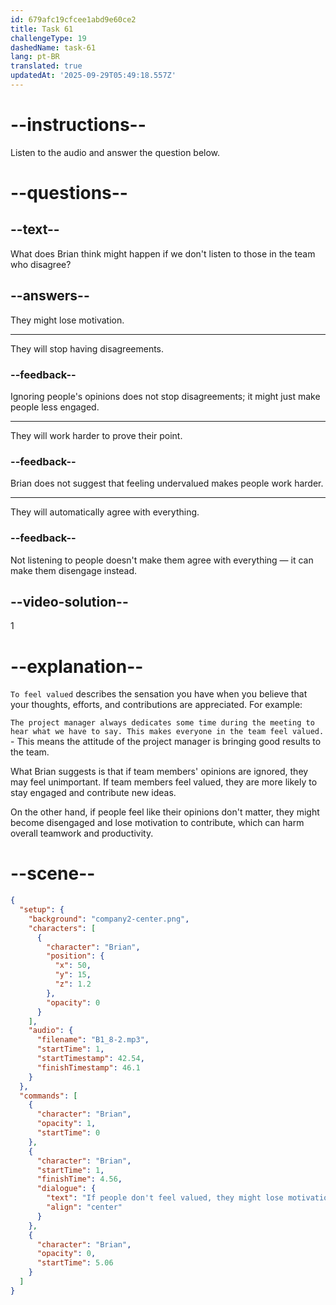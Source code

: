 ```yaml
---
id: 679afc19cfcee1abd9e60ce2
title: Task 61
challengeType: 19
dashedName: task-61
lang: pt-BR
translated: true
updatedAt: '2025-09-29T05:49:18.557Z'
---
```


<!-- (Audio) Brian: If people don't feel valued, they might lose motivation, right? -->

# --instructions--

Listen to the audio and answer the question below.

# --questions--

## --text--

What does Brian think might happen if we don't listen to those in the team who disagree?

## --answers--

They might lose motivation.

---

They will stop having disagreements.

### --feedback--

Ignoring people's opinions does not stop disagreements; it might just make people less engaged.

---

They will work harder to prove their point.

### --feedback--

Brian does not suggest that feeling undervalued makes people work harder.

---

They will automatically agree with everything.

### --feedback--

Not listening to people doesn't make them agree with everything — it can make them disengage instead.

## --video-solution--

1

# --explanation--

`To feel valued` describes the sensation you have when you believe that your thoughts, efforts, and contributions are appreciated. For example:

`The project manager always dedicates some time during the meeting to hear what we have to say. This makes everyone in the team feel valued.` - This means the attitude of the project manager is bringing good results to the team.

What Brian suggests is that if team members' opinions are ignored, they may feel unimportant. If team members feel valued, they are more likely to stay engaged and contribute new ideas.

On the other hand, if people feel like their opinions don't matter, they might become disengaged and lose motivation to contribute, which can harm overall teamwork and productivity.

# --scene--

```json
{
  "setup": {
    "background": "company2-center.png",
    "characters": [
      {
        "character": "Brian",
        "position": {
          "x": 50,
          "y": 15,
          "z": 1.2
        },
        "opacity": 0
      }
    ],
    "audio": {
      "filename": "B1_8-2.mp3",
      "startTime": 1,
      "startTimestamp": 42.54,
      "finishTimestamp": 46.1
    }
  },
  "commands": [
    {
      "character": "Brian",
      "opacity": 1,
      "startTime": 0
    },
    {
      "character": "Brian",
      "startTime": 1,
      "finishTime": 4.56,
      "dialogue": {
        "text": "If people don't feel valued, they might lose motivation, right?",
        "align": "center"
      }
    },
    {
      "character": "Brian",
      "opacity": 0,
      "startTime": 5.06
    }
  ]
}
```

